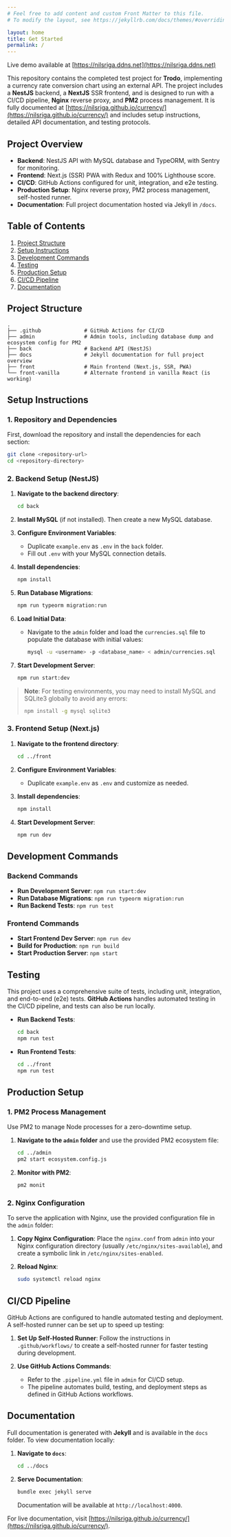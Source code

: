 ```yaml
---
# Feel free to add content and custom Front Matter to this file.
# To modify the layout, see https://jekyllrb.com/docs/themes/#overriding-theme-defaults

layout: home
title: Get Started
permalink: /
---
```


Live demo available at [https://nilsriga.ddns.net](https://nilsriga.ddns.net)

This repository contains the completed test project for **Trodo**, implementing a currency rate conversion chart using an external API. The project includes a **NestJS** backend, a **NextJS** SSR frontend, and is designed to run with a CI/CD pipeline, **Nginx** reverse proxy, and **PM2** process management. It is fully documented at [https://nilsriga.github.io/currency/](https://nilsriga.github.io/currency/) and includes setup instructions, detailed API documentation, and testing protocols.

## Project Overview

- **Backend**: NestJS API with MySQL database and TypeORM, with Sentry for monitoring.
- **Frontend**: Next.js (SSR) PWA with Redux and 100% Lighthouse score.
- **CI/CD**: GitHub Actions configured for unit, integration, and e2e testing.
- **Production Setup**: Nginx reverse proxy, PM2 process management, self-hosted runner.
- **Documentation**: Full project documentation hosted via Jekyll in `/docs`.

## Table of Contents
1. [Project Structure](#project-structure)
2. [Setup Instructions](#setup-instructions)
3. [Development Commands](#development-commands)
4. [Testing](#testing)
5. [Production Setup](#production-setup)
6. [CI/CD Pipeline](#cicd-pipeline)
7. [Documentation](#documentation)

## Project Structure

```
.
├── .github              # GitHub Actions for CI/CD
├── admin                # Admin tools, including database dump and ecosystem config for PM2
├── back                 # Backend API (NestJS)
├── docs                 # Jekyll documentation for full project overview
├── front                # Main frontend (Next.js, SSR, PWA)
└── front-vanilla        # Alternate frontend in vanilla React (is working)
```

## Setup Instructions

### 1. Repository and Dependencies
First, download the repository and install the dependencies for each section:

```bash
git clone <repository-url>
cd <repository-directory>
```

### 2. Backend Setup (NestJS)

1. **Navigate to the backend directory**:
   ```bash
   cd back
   ```

2. **Install MySQL** (if not installed). Then create a new MySQL database.

3. **Configure Environment Variables**:
   - Duplicate `example.env` as `.env` in the `back` folder.
   - Fill out `.env` with your MySQL connection details.

4. **Install dependencies**:
   ```bash
   npm install
   ```

5. **Run Database Migrations**:
   ```bash
   npm run typeorm migration:run
   ```

6. **Load Initial Data**:
   - Navigate to the `admin` folder and load the `currencies.sql` file to populate the database with initial values:
     ```bash
     mysql -u <username> -p <database_name> < admin/currencies.sql
     ```

7. **Start Development Server**:
   ```bash
   npm run start:dev
   ```

> **Note**: For testing environments, you may need to install MySQL and SQLite3 globally to avoid any errors:
> ```bash
> npm install -g mysql sqlite3
> ```

### 3. Frontend Setup (Next.js)

1. **Navigate to the frontend directory**:
   ```bash
   cd ../front
   ```

2. **Configure Environment Variables**:
   - Duplicate `example.env` as `.env` and customize as needed.

3. **Install dependencies**:
   ```bash
   npm install
   ```

4. **Start Development Server**:
   ```bash
   npm run dev
   ```

## Development Commands

### Backend Commands

- **Run Development Server**: `npm run start:dev`
- **Run Database Migrations**: `npm run typeorm migration:run`
- **Run Backend Tests**: `npm run test`

### Frontend Commands

- **Start Frontend Dev Server**: `npm run dev`
- **Build for Production**: `npm run build`
- **Start Production Server**: `npm start`

## Testing

This project uses a comprehensive suite of tests, including unit, integration, and end-to-end (e2e) tests. **GitHub Actions** handles automated testing in the CI/CD pipeline, and tests can also be run locally.

- **Run Backend Tests**:
  ```bash
  cd back
  npm run test
  ```

- **Run Frontend Tests**:
  ```bash
  cd ../front
  npm run test
  ```

## Production Setup

### 1. PM2 Process Management
Use PM2 to manage Node processes for a zero-downtime setup.

1. **Navigate to the `admin` folder** and use the provided PM2 ecosystem file:
   ```bash
   cd ../admin
   pm2 start ecosystem.config.js
   ```

2. **Monitor with PM2**:
   ```bash
   pm2 monit
   ```

### 2. Nginx Configuration
To serve the application with Nginx, use the provided configuration file in the `admin` folder:

1. **Copy Nginx Configuration**:
   Place the `nginx.conf` from `admin` into your Nginx configuration directory (usually `/etc/nginx/sites-available`), and create a symbolic link in `/etc/nginx/sites-enabled`.

2. **Reload Nginx**:
   ```bash
   sudo systemctl reload nginx
   ```

## CI/CD Pipeline

GitHub Actions are configured to handle automated testing and deployment. A self-hosted runner can be set up to speed up testing:

1. **Set Up Self-Hosted Runner**:
   Follow the instructions in `.github/workflows/` to create a self-hosted runner for faster testing during development.

2. **Use GitHub Actions Commands**:
   - Refer to the `.pipeline.yml` file in `admin` for CI/CD setup.
   - The pipeline automates build, testing, and deployment steps as defined in GitHub Actions workflows.

## Documentation

Full documentation is generated with **Jekyll** and is available in the `docs` folder. To view documentation locally:

1. **Navigate to `docs`**:
   ```bash
   cd ../docs
   ```

2. **Serve Documentation**:
   ```bash
   bundle exec jekyll serve
   ```

   Documentation will be available at `http://localhost:4000`.

For live documentation, visit [https://nilsriga.github.io/currency/](https://nilsriga.github.io/currency/).
